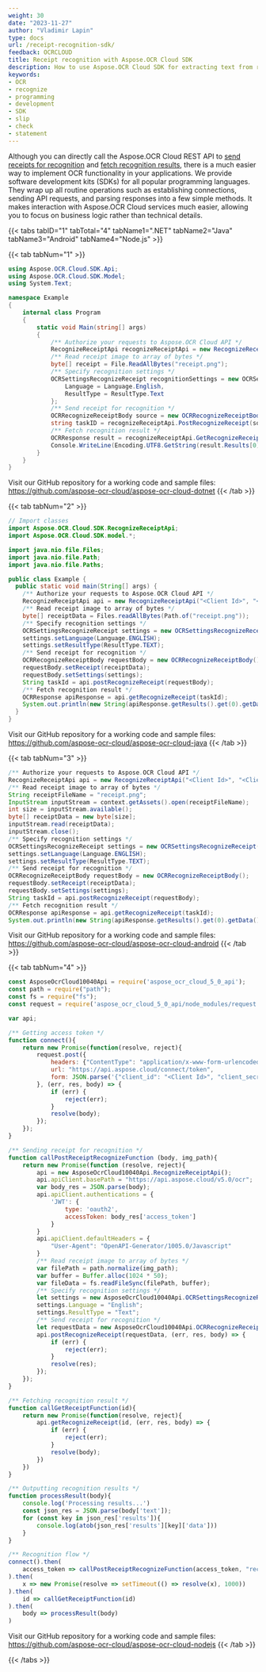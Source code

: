 ```yaml
---
weight: 30
date: "2023-11-27"
author: "Vladimir Lapin"
type: docs
url: /receipt-recognition-sdk/
feedback: OCRCLOUD
title: Receipt recognition with Aspose.OCR Cloud SDK
description: How to use Aspose.OCR Cloud SDK for extracting text from receipts.
keywords:
- OCR
- recognize
- programming
- development
- SDK
- slip
- check
- statement
---
```


Although you can directly call the Aspose.OCR Cloud REST API to [send receipts for recognition](/ocr/send-receipt-for-recognition/) and [fetch recognition results](/ocr/fetch-receipt-recognition-result/), there is a much easier way to implement OCR functionality in your applications. We provide software development kits (SDKs) for all popular programming languages. They wrap up all routine operations such as establishing connections, sending API requests, and parsing responses into a few simple methods. It makes interaction with Aspose.OCR Cloud services much easier, allowing you to focus on business logic rather than technical details.

{{< tabs tabID="1" tabTotal="4" tabName1=".NET" tabName2="Java" tabName3="Android" tabName4="Node.js" >}}

{{< tab tabNum="1" >}}
```csharp
using Aspose.OCR.Cloud.SDK.Api;
using Aspose.OCR.Cloud.SDK.Model;
using System.Text;

namespace Example
{
	internal class Program
	{
		static void Main(string[] args)
		{
			/** Authorize your requests to Aspose.OCR Cloud API */
			RecognizeReceiptApi recognizeReceiptApi = new RecognizeReceiptApi("<Client Id>", "<Client Secret>");
			/** Read receipt image to array of bytes */
			byte[] receipt = File.ReadAllBytes("receipt.png");
			/** Specify recognition settings */
			OCRSettingsRecognizeReceipt recognitionSettings = new OCRSettingsRecognizeReceipt {
				Language = Language.English,
				ResultType = ResultType.Text
			};
			/** Send receipt for recognition */
			OCRRecognizeReceiptBody source = new OCRRecognizeReceiptBody(receipt, recognitionSettings);
			string taskID = recognizeReceiptApi.PostRecognizeReceipt(source);
			/** Fetch recognition result */
			OCRResponse result = recognizeReceiptApi.GetRecognizeReceipt(taskID);
			Console.WriteLine(Encoding.UTF8.GetString(result.Results[0].Data));
		}
	}
}
```

Visit our GitHub repository for a working code and sample files: https://github.com/aspose-ocr-cloud/aspose-ocr-cloud-dotnet
{{< /tab >}}

{{< tab tabNum="2" >}}
```java
// Import classes
import Aspose.OCR.Cloud.SDK.RecognizeReceiptApi;
import Aspose.OCR.Cloud.SDK.model.*;

import java.nio.file.Files;
import java.nio.file.Path;
import java.nio.file.Paths;

public class Example {
  public static void main(String[] args) {
    /** Authorize your requests to Aspose.OCR Cloud API */
    RecognizeReceiptApi api = new RecognizeReceiptApi("<Client Id>", "<Client Secret>");
    /** Read receipt image to array of bytes */
    byte[] receiptData = Files.readAllBytes(Path.of("receipt.png"));
    /** Specify recognition settings */
    OCRSettingsRecognizeReceipt settings = new OCRSettingsRecognizeReceipt();
    settings.setLanguage(Language.ENGLISH);
    settings.setResultType(ResultType.TEXT);
    /** Send receipt for recognition */
    OCRRecognizeReceiptBody requestBody = new OCRRecognizeReceiptBody();
    requestBody.setReceipt(receiptData);
    requestBody.setSettings(settings);
    String taskId = api.postRecognizeReceipt(requestBody);
    /** Fetch recognition result */
    OCRResponse apiResponse = api.getRecognizeReceipt(taskId);
    System.out.println(new String(apiResponse.getResults().get(0).getData(), StandardCharsets.UTF_8) + "\n\n");
  }
}
```

Visit our GitHub repository for a working code and sample files: https://github.com/aspose-ocr-cloud/aspose-ocr-cloud-java
{{< /tab >}}

{{< tab tabNum="3" >}}
```java
/** Authorize your requests to Aspose.OCR Cloud API */
RecognizeReceiptApi api = new RecognizeReceiptApi("<Client Id>", "<Client Secret>");
/** Read receipt image to array of bytes */
String receiptFileName = "receipt.png";
InputStream inputStream = context.getAssets().open(receiptFileName);
int size = inputStream.available();
byte[] receiptData = new byte[size];
inputStream.read(receiptData);
inputStream.close();
/** Specify recognition settings */
OCRSettingsRecognizeReceipt settings = new OCRSettingsRecognizeReceipt();
settings.setLanguage(Language.ENGLISH);
settings.setResultType(ResultType.TEXT);
/** Send receipt for recognition */
OCRRecognizeReceiptBody requestBody = new OCRRecognizeReceiptBody();
requestBody.setReceipt(receiptData);
requestBody.setSettings(settings);
String taskId = api.postRecognizeReceipt(requestBody);
/** Fetch recognition result */
OCRResponse apiResponse = api.getRecognizeReceipt(taskId);
System.out.println(new String(apiResponse.getResults().get(0).getData(), StandardCharsets.UTF_8) + "\n\n");
```

Visit our GitHub repository for a working code and sample files: https://github.com/aspose-ocr-cloud/aspose-ocr-cloud-android
{{< /tab >}}

{{< tab tabNum="4" >}}
```js
const AsposeOcrCloud10040Api = require('aspose_ocr_cloud_5_0_api');
const path = require("path");
const fs = require("fs");
const request = require('aspose_ocr_cloud_5_0_api/node_modules/request');

var api;

/** Getting access token */
function connect(){
    return new Promise(function(resolve, reject){
        request.post({
            headers: {"ContentType": "application/x-www-form-urlencoded", "Accept": "application/json;charset=UTF-8"},
            url: "https://api.aspose.cloud/connect/token",
            form: JSON.parse('{"client_id": "<Client Id>", "client_secret": "<Client Secret>", "grant_type": "client_credentials"}')
        }, (err, res, body) => {
            if (err) {
                reject(err);
            }
            resolve(body);
        });
    });
}

/** Sending receipt for recognition */
function callPostReceiptRecognizeFunction (body, img_path){
    return new Promise(function (resolve, reject){
        api = new AsposeOcrCloud10040Api.RecognizeReceiptApi();
        api.apiClient.basePath = "https://api.aspose.cloud/v5.0/ocr";
        var body_res = JSON.parse(body);
        api.apiClient.authentications = {
            'JWT': {
                type: 'oauth2',
                accessToken: body_res['access_token']
            }
        }
        api.apiClient.defaultHeaders = {
            "User-Agent": "OpenAPI-Generator/1005.0/Javascript"
        }
        /** Read receipt image to array of bytes */
        var filePath = path.normalize(img_path);
        var buffer = Buffer.alloc(1024 * 50);
        var fileData = fs.readFileSync(filePath, buffer);
        /** Specify recognition settings */
        let settings = new AsposeOcrCloud10040Api.OCRSettingsRecognizeReceipt();
        settings.Language = "English";
        settings.ResultType = "Text";
        /** Send receipt for recognition */
        let requestData = new AsposeOcrCloud10040Api.OCRRecognizeReceiptBody(fileData.toString('base64'), settings);
        api.postRecognizeReceipt(requestData, (err, res, body) => {
            if (err) {
                reject(err);
            }
            resolve(res);
        });
    });
}

/** Fetching recognition result */
function callGetReceiptFunction(id){
    return new Promise(function(resolve, reject){
        api.getRecognizeReceipt(id, (err, res, body) => {
            if (err) {
                reject(err);
            }
            resolve(body);
        })
    })
}

/** Outputting recognition results */
function processResult(body){
    console.log('Processing results...')
    const json_res = JSON.parse(body['text']);
    for (const key in json_res['results']){
        console.log(atob(json_res['results'][key]['data']))
    }
}

/** Recognition flow */
connect().then(
    access_token => callPostReceiptRecognizeFunction(access_token, "receipt.png")
).then(
    x => new Promise(resolve => setTimeout(() => resolve(x), 1000))
).then(
    id => callGetReceiptFunction(id)
).then(
    body => processResult(body)
)
```

Visit our GitHub repository for a working code and sample files: https://github.com/aspose-ocr-cloud/aspose-ocr-cloud-nodejs
{{< /tab >}}

{{< /tabs >}}
